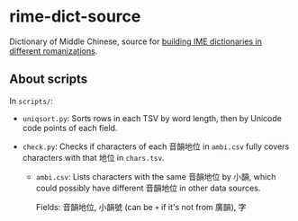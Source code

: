 # rime-dict-source

Dictionary of Middle Chinese, source for [building IME dictionaries in different romanizations](https://github.com/nk2028/rime-dict-builder).

## About scripts

In `scripts/`:

- `uniqsort.py`: Sorts rows in each TSV by word length, then by Unicode code points of each field.

- `check.py`: Checks if characters of each 音韻地位 in `ambi.csv` fully covers characters with that 地位 in `chars.tsv`.

  - `ambi.csv`: Lists characters with the same 音韻地位 by 小韻, which could possibly have different 音韻地位 in other data sources.

    Fields: 音韻地位, 小韻號 (can be `+` if it's not from 廣韻), 字
